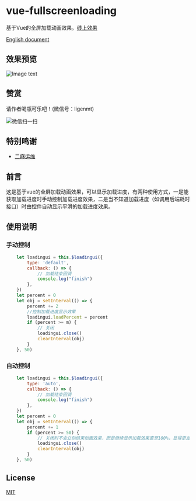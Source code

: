 # vue-fullscreenloading

基于Vue的全屏加载动画效果。[线上效果](https://ligenmt.github.io/vue-fullscreenloading/)

[English document](https://github.com/ligenmt/vue-fullscreenloading/blob/master/README_EN.md)

## 效果预览

![Image text](https://ligenmt.gitee.io/resources/images/auto.gif)


## 赞赏

请作者喝瓶可乐吧！(微信号：ligenmt)

![微信扫一扫](https://ligenmt.gitee.io/resources/images/weixin.png)

## 特别鸣谢

- [二麻运维](http://www.ermazi.com/)

## 前言

这是基于vue的全屏加载动画效果，可以显示加载进度，有两种使用方式，一是能获取加载进度时手动控制加载进度效果，二是当不知道加载进度（如调用后端耗时接口）时由控件自动显示平滑的加载进度效果。

## 使用说明

### 手动控制

```js
    let loadingui = this.$loadingui({
        type: 'default',
        callback: () => {
            // 加载结束回调
            console.log("finish")
        },
    })
    let percent = 0
    let obj = setInterval(() => {
        percent += 2
        //控制加载进度显示效果
        loadingui.loadPercent = percent
        if (percent >= m) {
            // 关闭
            loadingui.close()
            clearInterval(obj)
        }
    }, 50)
```

### 自动控制

```js
    let loadingui = this.$loadingui({
        type: 'auto',
        callback: () => {
            // 加载结束回调
            console.log("finish")
        },
    })
    let percent = 0
    let obj = setInterval(() => {
        percent += 1
        if (percent >= 50) {
            // 关闭时不会立刻结束动画效果，而是继续显示加载效果直至100%，显得更友好真实:)
            loadingui.close()
            clearInterval(obj)
        }
    }, 50)
```

## License

[MIT](https://github.com/lin-xin/vue-manage-system/blob/master/LICENSE)

